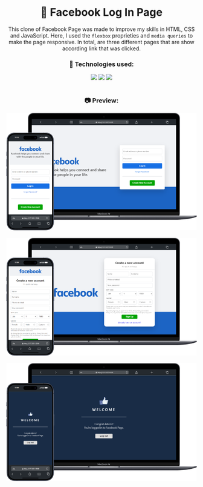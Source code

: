 <div align="center">

# 👥 Facebook Log In Page
This clone of Facebook Page was made to improve my skills in HTML, CSS and JavaScript. Here, I used the `flexbox` proprieties and `media queries` to make the page responsive. In total, are three different pages that are show according link that was clicked.

### 🚀 Technologies used:

<div style="display:block">
    <img src="https://img.shields.io/badge/HTML-0c1014?style=for-the-badge&logo=html5">
    <img src="https://img.shields.io/badge/CSS-0c1014?style=for-the-badge&logo=css3&logoColor=1572B6">
    <img src="https://img.shields.io/badge/JavaScript-0c1014?style=for-the-badge&logo=javascript&logoColor=F7DF1E">
</div>
<br>

### 📷 Preview:
<img alt="Preview" src="./src/img/login.png" width="auto">
<br>
<br>
<img alt="Preview" src="./src/img/signup.png" width="auto">
<br>
<br>
<img alt="Preview" src="./src/img/welcome.png" width="auto">